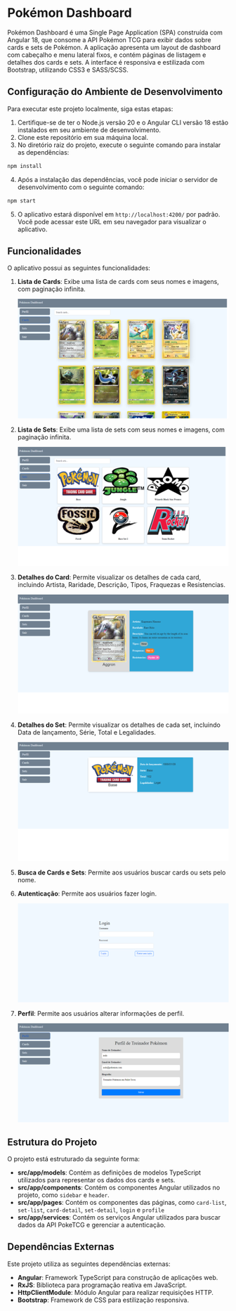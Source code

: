 # Pokémon Dashboard

Pokémon Dashboard é uma Single Page Application (SPA) construída com Angular 18, que consome a API Pokémon TCG para exibir dados sobre cards e sets de Pokémon. A aplicação apresenta um layout de dashboard com cabeçalho e menu lateral fixos, e contém páginas de listagem e detalhes dos cards e sets. A interface é responsiva e estilizada com Bootstrap, utilizando CSS3 e SASS/SCSS.



## Configuração do Ambiente de Desenvolvimento

Para executar este projeto localmente, siga estas etapas:

1. Certifique-se de ter o Node.js versão 20 e o Angular CLI versão 18 estão instalados em seu ambiente de desenvolvimento.
2. Clone este repositório em sua máquina local.
3. No diretório raiz do projeto, execute o seguinte comando para instalar as dependências:

```bash
npm install
```

4. Após a instalação das dependências, você pode iniciar o servidor de desenvolvimento com o seguinte comando:

```bash
npm start
```

5. O aplicativo estará disponível em `http://localhost:4200/` por padrão. Você pode acessar este URL em seu navegador para visualizar o aplicativo.


## Funcionalidades

O aplicativo possui as seguintes funcionalidades:

1. **Lista de Cards**: Exibe uma lista de cards com seus nomes e imagens, com paginação infinita.

    ![Lista de Cards](screenshots/card-list.png)

2. **Lista de Sets**: Exibe uma lista de sets com seus nomes e imagens, com paginação infinita.

    ![Lista de Sets](screenshots/set-list.png)

3. **Detalhes do Card**: Permite visualizar os detalhes de cada card, incluindo Artista, Raridade, Descrição, Tipos, Fraquezas e Resistencias.

    ![Detalhes do Card](screenshots/card-detalhes.png)

4. **Detalhes do Set**: Permite visualizar os detalhes de cada set, incluindo Data de lançamento, Série, Total e Legalidades.

    ![Detalhes do Set](screenshots/set-detalhes.png)

5. **Busca de Cards e Sets**: Permite aos usuários buscar cards ou sets pelo nome.

6. **Autenticação**: Permite aos usuários fazer login.

    ![Autenticação](screenshots/login.png)

7. **Perfil**: Permite aos usuários alterar informações de perfil.

    ![Perfil](screenshots/perfil.png)

## Estrutura do Projeto

O projeto está estruturado da seguinte forma:

- **src/app/models**: Contém as definições de modelos TypeScript utilizados para representar os dados dos cards e sets.
- **src/app/components**: Contém os componentes Angular utilizados no projeto, como `sidebar` e `header`.
- **src/app/pages**: Contém os componentes das páginas, como `card-list`, `set-list`, `card-detail`, `set-detail`, `login` e `profile`
- **src/app/services**: Contém os serviços Angular utilizados para buscar dados da API PokeTCG e gerenciar a autenticação.

## Dependências Externas

Este projeto utiliza as seguintes dependências externas:

- **Angular**: Framework TypeScript para construção de aplicações web.
- **RxJS**: Biblioteca para programação reativa em JavaScript.
- **HttpClientModule**: Módulo Angular para realizar requisições HTTP.
- **Bootstrap**: Framework de CSS para estilização responsiva.
